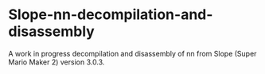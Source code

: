 # Slope-nn-decompilation-and-disassembly
A work in progress decompilation and disassembly of nn from Slope (Super Mario Maker 2) version 3.0.3.
